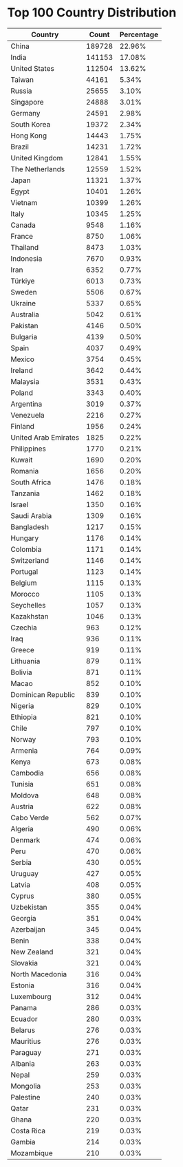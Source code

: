 # Top 100 Country Distribution
| Country | Count | Percentage |
|----|----|----|
| China | 189728 | 22.96% |
| India | 141153 | 17.08% |
| United States | 112504 | 13.62% |
| Taiwan | 44161 | 5.34% |
| Russia | 25655 | 3.10% |
| Singapore | 24888 | 3.01% |
| Germany | 24591 | 2.98% |
| South Korea | 19372 | 2.34% |
| Hong Kong | 14443 | 1.75% |
| Brazil | 14231 | 1.72% |
| United Kingdom | 12841 | 1.55% |
| The Netherlands | 12559 | 1.52% |
| Japan | 11321 | 1.37% |
| Egypt | 10401 | 1.26% |
| Vietnam | 10399 | 1.26% |
| Italy | 10345 | 1.25% |
| Canada | 9548 | 1.16% |
| France | 8750 | 1.06% |
| Thailand | 8473 | 1.03% |
| Indonesia | 7670 | 0.93% |
| Iran | 6352 | 0.77% |
| Türkiye | 6013 | 0.73% |
| Sweden | 5506 | 0.67% |
| Ukraine | 5337 | 0.65% |
| Australia | 5042 | 0.61% |
| Pakistan | 4146 | 0.50% |
| Bulgaria | 4139 | 0.50% |
| Spain | 4037 | 0.49% |
| Mexico | 3754 | 0.45% |
| Ireland | 3642 | 0.44% |
| Malaysia | 3531 | 0.43% |
| Poland | 3343 | 0.40% |
| Argentina | 3019 | 0.37% |
| Venezuela | 2216 | 0.27% |
| Finland | 1956 | 0.24% |
| United Arab Emirates | 1825 | 0.22% |
| Philippines | 1770 | 0.21% |
| Kuwait | 1690 | 0.20% |
| Romania | 1656 | 0.20% |
| South Africa | 1476 | 0.18% |
| Tanzania | 1462 | 0.18% |
| Israel | 1350 | 0.16% |
| Saudi Arabia | 1309 | 0.16% |
| Bangladesh | 1217 | 0.15% |
| Hungary | 1176 | 0.14% |
| Colombia | 1171 | 0.14% |
| Switzerland | 1146 | 0.14% |
| Portugal | 1123 | 0.14% |
| Belgium | 1115 | 0.13% |
| Morocco | 1105 | 0.13% |
| Seychelles | 1057 | 0.13% |
| Kazakhstan | 1046 | 0.13% |
| Czechia | 963 | 0.12% |
| Iraq | 936 | 0.11% |
| Greece | 919 | 0.11% |
| Lithuania | 879 | 0.11% |
| Bolivia | 871 | 0.11% |
| Macao | 852 | 0.10% |
| Dominican Republic | 839 | 0.10% |
| Nigeria | 829 | 0.10% |
| Ethiopia | 821 | 0.10% |
| Chile | 797 | 0.10% |
| Norway | 793 | 0.10% |
| Armenia | 764 | 0.09% |
| Kenya | 673 | 0.08% |
| Cambodia | 656 | 0.08% |
| Tunisia | 651 | 0.08% |
| Moldova | 648 | 0.08% |
| Austria | 622 | 0.08% |
| Cabo Verde | 562 | 0.07% |
| Algeria | 490 | 0.06% |
| Denmark | 474 | 0.06% |
| Peru | 470 | 0.06% |
| Serbia | 430 | 0.05% |
| Uruguay | 427 | 0.05% |
| Latvia | 408 | 0.05% |
| Cyprus | 380 | 0.05% |
| Uzbekistan | 355 | 0.04% |
| Georgia | 351 | 0.04% |
| Azerbaijan | 345 | 0.04% |
| Benin | 338 | 0.04% |
| New Zealand | 321 | 0.04% |
| Slovakia | 321 | 0.04% |
| North Macedonia | 316 | 0.04% |
| Estonia | 316 | 0.04% |
| Luxembourg | 312 | 0.04% |
| Panama | 286 | 0.03% |
| Ecuador | 280 | 0.03% |
| Belarus | 276 | 0.03% |
| Mauritius | 276 | 0.03% |
| Paraguay | 271 | 0.03% |
| Albania | 263 | 0.03% |
| Nepal | 259 | 0.03% |
| Mongolia | 253 | 0.03% |
| Palestine | 240 | 0.03% |
| Qatar | 231 | 0.03% |
| Ghana | 220 | 0.03% |
| Costa Rica | 219 | 0.03% |
| Gambia | 214 | 0.03% |
| Mozambique | 210 | 0.03% |
